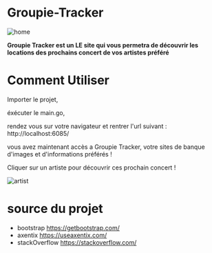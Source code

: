 
# Groupie-Tracker
![home](https://user-images.githubusercontent.com/75376645/118831998-820c2e00-b8c0-11eb-819f-05f3118cdf45.PNG)

**Groupie Tracker est un LE site qui vous permetra de découvrir les locations des prochains concert de vos artistes préféré**

# Comment Utiliser

Importer le projet,

éxécuter le main.go,

rendez vous sur votre navigateur et rentrer l'url suivant : http://localhost:6085/

vous avez maintenant accès a Groupie Tracker, votre sites de banque d'images et d'informations préférés !

Cliquer sur un artiste pour découvrir ces prochain concert !

![artist](https://user-images.githubusercontent.com/75376645/118833046-6d7c6580-b8c1-11eb-851b-ec5f9494d6c0.PNG)

# source du projet

- bootstrap https://getbootstrap.com/
- axentix https://useaxentix.com/
- stackOverflow https://stackoverflow.com/

